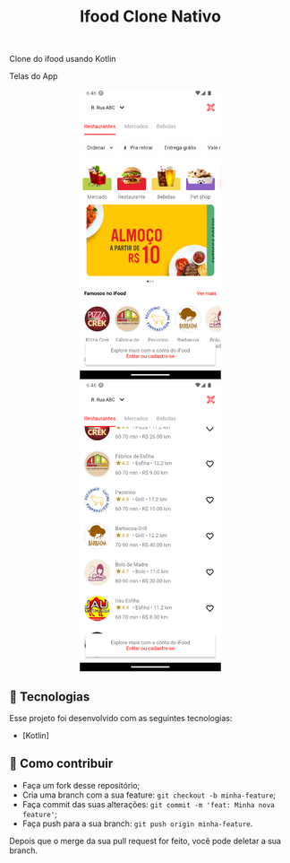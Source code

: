 <h1 align="center">
    Ifood Clone Nativo
</h1>
<br>
<p>
Clone do ifood usando Kotlin
</p>

<p>Telas do App</p>
<p align="center">
    <img alt="Tela 1" src=".github/1.png" width="50%">
    <img alt="Tela 2" src=".github/2.png" width="50%">
</p>


## :rocket: Tecnologias

Esse projeto foi desenvolvido com as seguintes tecnologias:

- [Kotlin]

## 🤔 Como contribuir

- Faça um fork desse repositório;
- Cria uma branch com a sua feature: `git checkout -b minha-feature`;
- Faça commit das suas alterações: `git commit -m 'feat: Minha nova feature'`;
- Faça push para a sua branch: `git push origin minha-feature`.

Depois que o merge da sua pull request for feito, você pode deletar a sua branch.
